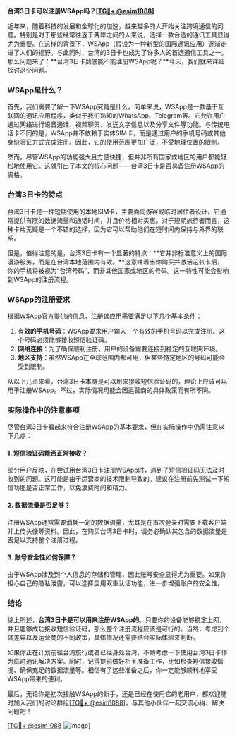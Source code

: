 **台湾3日卡可以注册WSApp吗？[[TG💪+ @esim1088](https://t.me/s/esim1088)]**

近年来，随着科技的发展和全球化的加速，越来越多的人开始关注跨境通信的问题。特别是对于那些经常往返于两岸之间的人来说，选择一款合适的通讯工具显得尤为重要。在这样的背景下，WSApp（假设为一种新型的国际通讯应用）逐渐走进了人们的视野。与此同时，台湾的3日卡也成为了许多人的首选通信工具之一。那么问题来了：**台湾3日卡到底能不能注册WSApp呢？**今天，我们就来详细探讨这个问题。

### WSApp是什么？

首先，我们需要了解一下WSApp究竟是什么。简单来说，WSApp是一款基于互联网的通讯应用程序，类似于我们熟知的WhatsApp、Telegram等。它允许用户通过网络进行语音通话、视频聊天、发送文字信息以及分享文件等功能。与传统电话卡不同的是，WSApp并不依赖于实体SIM卡，而是通过用户的手机号码或其他身份验证方式完成注册。因此，它的使用范围更加广泛，不受地理位置的限制。

然而，尽管WSApp的功能强大且方便快捷，但并非所有国家或地区的用户都能轻松地使用它。这就引出了本文的核心问题——台湾3日卡是否具备注册WSApp的资格。

### 台湾3日卡的特点

台湾3日卡是一种短期使用的本地SIM卡，主要面向游客或临时居住者设计。它通常提供有限的数据流量和通话时间，并且价格相对实惠。对于短期旅行者而言，这种卡片无疑是一个不错的选择，因为它可以帮助他们在短时间内保持与外界的联系。

但是，值得注意的是，台湾3日卡有一个显著的特点：**它并非标准意义上的国际漫游服务，而是在台湾本地范围内有效。**这意味着当你购买并激活这张卡后，你的手机将被视为“台湾号码”，而非其他国家或地区的号码。这一特性可能会影响到WSApp的注册流程。

### WSApp的注册要求

根据WSApp官方提供的信息，注册该应用需要满足以下几个基本条件：

1. **有效的手机号码**：WSApp要求用户输入一个有效的手机号码以完成注册。这个号码必须能够接收短信验证码。
2. **网络连接**：为了确保顺利注册，用户的设备需要连接到稳定的互联网环境。
3. **地区支持**：虽然WSApp在全球范围内都可用，但某些特定地区的号码可能会受到限制。

从以上几点来看，台湾3日卡本身是可以用来接收短信验证码的，理论上应该可以用于注册WSApp。不过，实际情况可能会因运营商的具体政策而有所不同。

### 实际操作中的注意事项

尽管台湾3日卡看起来符合注册WSApp的基本要求，但在实际操作中仍需注意以下几点：

#### 1. 短信验证码能否正常接收？
部分用户反映，在尝试用台湾3日卡注册WSApp时，遇到了短信验证码无法及时收到的问题。这可能是由于运营商的技术限制导致的。建议在注册前先测试一下短信功能是否正常工作，以免浪费时间和精力。

#### 2. 数据流量是否足够？
注册WSApp通常需要消耗一定的数据流量，尤其是在首次登录时需要下载客户端并上传头像等资料。因此，在购买台湾3日卡时，请务必确认其包含的数据流量是否足以支持整个注册过程。

#### 3. 账号安全性如何保障？
由于WSApp涉及到个人信息的存储和管理，因此账号安全显得尤为重要。如果你担心自己的隐私泄露，可以选择启用双重认证功能，进一步增强账户的安全性。

### 结论

综上所述，**台湾3日卡是可以用来注册WSApp的**。只要你的设备能够稳定上网，并且能够成功接收短信验证码，那么整个注册流程应该是可行的。当然，考虑到个体差异以及运营商的不同政策，具体情况还需要结合实际体验来判断。

如果你正在计划前往台湾旅行或者已经身处台湾，不妨考虑一下使用台湾3日卡作为临时通讯解决方案。同时，记得提前做好相关准备工作，比如检查短信接收情况、确保充足的数据流量等。相信有了这些准备之后，你一定能够顺利地享受WSApp带来的便利。

最后，无论你是初次接触WSApp的新手，还是已经在使用它的老用户，都欢迎随时加入我们的讨论群组[[TG💪+ @esim1088](https://t.me/s/esim1088)]，与其他小伙伴一起交流心得、解决问题吧！

[[TG💪+ @esim1088](https://t.me/s/esim1088) ![Image](https://i.postimg.cc/4NQfJmqS/Snipaste-2025-05-13-00-14-12.png)]